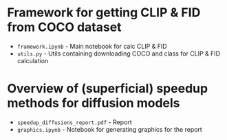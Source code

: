 # Framework for getting CLIP & FID from COCO dataset
- `framework.ipynb` - Main notebook for calc CLIP & FID
- `utils.py` - Utils containing downloading COCO and class for CLIP & FID calculation

# Overview of (superficial) speedup methods for diffusion models 
- `speedup_diffusions_report.pdf` - Report
- `graphics.ipynb` - Notebook for generating graphics for the report